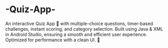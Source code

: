 # -Quiz-App-
An interactive Quiz App 📱 with multiple-choice questions, timer-based challenges, instant scoring, and category selection. Built using Java &amp; XML in Android Studio, ensuring a smooth and efficient user experience. Optimized for performance with a clean UI. 🚀
